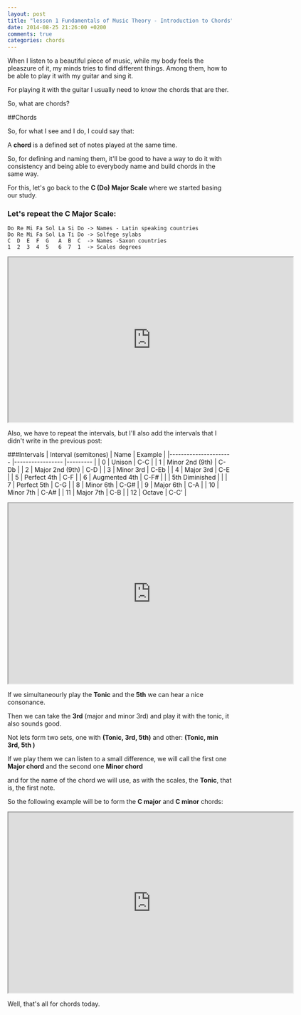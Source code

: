 ```yaml
---
layout: post
title: "lesson 1 Fundamentals of Music Theory - Introduction to Chords"
date: 2014-08-25 21:26:00 +0200
comments: true
categories: chords
---
```


When I listen to a beautiful piece of music, while my body feels the pleaszure of it, my minds tries to find different things. 
Among them, how to be able to play it with my guitar and sing it.

For playing it with the guitar I usually need to know the chords that are ther.

So, what are chords?


##Chords

So, for what I see and I do, I could say that:

A **chord** is a defined set of notes played at the same time.

So, for defining and naming them, it'll be good to have a way to do it with consistency and being able to everybody name and build chords in the same way.

For this, let's go back to the **C (Do) Major Scale** where we started basing our study.

### Let's repeat the **C Major Scale**:

    Do Re Mi Fa Sol La Si Do -> Names - Latin speaking countries
    Do Re Mi Fa Sol La Ti Do -> Solfege sylabs
    C  D  E  F  G   A  B  C  -> Names -Saxon countries
    1  2  3  4  5   6  7  1  -> Scales degrees

<iframe src="http://musicpaste.com/musicapp/embed_score/Efdag29mKzak8aSTW7nstn/" width="640px" height="370px">
  <p>Your browser does not support iframes.</p>
</iframe>

Also, we have to repeat the intervals, but I'll also add the intervals that I didn't write in the previous post:


###Intervals
| Interval (semitones) 	| Name            	| Example 	|
|----------------------	|-----------------	|---------	|
| 0                    	| Unison          	| C-C     	|
| 1                    	| Minor 2nd (9th) 	| C-Db    	|
| 2                    	| Major 2nd (9th) 	| C-D     	|
| 3                    	| Minor 3rd       	| C-Eb    	|
| 4                    	| Major 3rd       	| C-E     	|
| 5                    	| Perfect 4th     	| C-F     	|
| 6                    	| Augmented 4th   	| C-F#    	|
|                      	| 5th Diminished  	|         	|
| 7                    	| Perfect 5th     	| C-G     	|
| 8                    	| Minor 6th       	| C-G#    	|
| 9                    	| Major 6th       	| C-A     	|
| 10                   	| Minor 7th       	| C-A#    	|
| 11                   	| Major 7th       	| C-B     	|
| 12                   	| Octave          	| C-C'    	|


<iframe src="http://musicpaste.com/musicapp/embed_score/doMWpdPS3PnTTv3mJk8bME/" width="640px" height="405px"> <p>Your browser does not support iframes.</p> </iframe>


If we simultaneourly play the **Tonic** and the **5th** we can hear a nice consonance.

Then we can take the **3rd** (major and minor 3rd) and play it with the tonic, it also sounds good.

Not lets form two sets, one with **(Tonic, 3rd, 5th)** and other: **(Tonic, min 3rd, 5th )**

If we play them we can listen to a small difference, we will call the first one **Major chord** and the second one **Minor chord**

and for the name of the chord we will use, as with the scales, the **Tonic**, that is, the first note.

So the following example will be to form the **C major** and **C minor** chords:

<iframe src="http://musicpaste.com/musicapp/embed_score/LuF8UaKujwx8JYPv3xqseS/" width="640px" height="405px"> <p>Your browser does not support iframes.</p> </iframe> 

Well, that's all for chords today.

